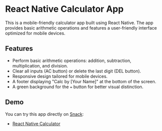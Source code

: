 # React Native Calculator App

This is a mobile-friendly calculator app built using React Native. The app provides basic arithmetic operations and features a user-friendly interface optimized for mobile devices.

## Features
- Perform basic arithmetic operations: addition, subtraction, multiplication, and division.
- Clear all inputs (AC button) or delete the last digit (DEL button).
- Responsive design tailored for mobile devices.
- A footer displaying "Calc by [Your Name]" at the bottom of the screen.
- A green background for the `=` button for better visual distinction.

## Demo
You can try this app directly on [Snack](https://snack.expo.dev):
- [React Native Calculator](https://snack.expo.dev/@tejas_1211/calculator-in-react-native) 

